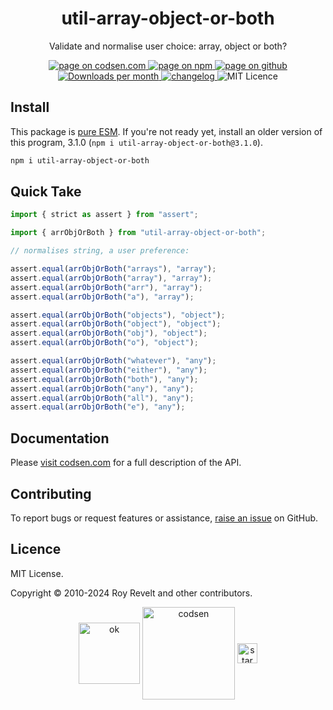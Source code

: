 <h1 align="center">util-array-object-or-both</h1>

<p align="center">Validate and normalise user choice: array, object or both?</p>

<p align="center">
  <a href="https://codsen.com/os/util-array-object-or-both" rel="nofollow noreferrer noopener">
    <img src="https://img.shields.io/badge/-codsen-blue?style=flat-square" alt="page on codsen.com">
  </a>
  <a href="https://www.npmjs.com/package/util-array-object-or-both" rel="nofollow noreferrer noopener">
    <img src="https://img.shields.io/badge/-npm-blue?style=flat-square" alt="page on npm">
  </a>
  <a href="https://github.com/codsen/codsen/tree/main/packages/util-array-object-or-both" rel="nofollow noreferrer noopener">
    <img src="https://img.shields.io/badge/-github-blue?style=flat-square" alt="page on github">
  </a>
  <a href="https://npmcharts.com/compare/util-array-object-or-both?interval=30" rel="nofollow noreferrer noopener" target="_blank">
    <img src="https://img.shields.io/npm/dm/util-array-object-or-both.svg?style=flat-square" alt="Downloads per month">
  </a>
  <a href="https://codsen.com/os/util-array-object-or-both/changelog" rel="nofollow noreferrer noopener">
    <img src="https://img.shields.io/badge/changelog-here-brightgreen?style=flat-square" alt="changelog">
  </a>
  <img src="https://img.shields.io/badge/licence-MIT-brightgreen.svg?style=flat-square" alt="MIT Licence">
</p>

## Install

This package is [pure ESM](https://gist.github.com/sindresorhus/a39789f98801d908bbc7ff3ecc99d99c). If you're not ready yet, install an older version of this program, 3.1.0 (`npm i util-array-object-or-both@3.1.0`).

```bash
npm i util-array-object-or-both
```

## Quick Take

```js
import { strict as assert } from "assert";

import { arrObjOrBoth } from "util-array-object-or-both";

// normalises string, a user preference:

assert.equal(arrObjOrBoth("arrays"), "array");
assert.equal(arrObjOrBoth("array"), "array");
assert.equal(arrObjOrBoth("arr"), "array");
assert.equal(arrObjOrBoth("a"), "array");

assert.equal(arrObjOrBoth("objects"), "object");
assert.equal(arrObjOrBoth("object"), "object");
assert.equal(arrObjOrBoth("obj"), "object");
assert.equal(arrObjOrBoth("o"), "object");

assert.equal(arrObjOrBoth("whatever"), "any");
assert.equal(arrObjOrBoth("either"), "any");
assert.equal(arrObjOrBoth("both"), "any");
assert.equal(arrObjOrBoth("any"), "any");
assert.equal(arrObjOrBoth("all"), "any");
assert.equal(arrObjOrBoth("e"), "any");
```

## Documentation

Please [visit codsen.com](https://codsen.com/os/util-array-object-or-both/) for a full description of the API.

## Contributing

To report bugs or request features or assistance, [raise an issue](https://github.com/codsen/codsen/issues/new/choose) on GitHub.

## Licence

MIT License.

Copyright © 2010-2024 Roy Revelt and other contributors.

<p align="center"><img src="https://codsen.com/images/png-codsen-ok.png" width="98" alt="ok" align="center"> <img src="https://codsen.com/images/png-codsen-1.png" width="148" alt="codsen" align="center"> <img src="https://codsen.com/images/png-codsen-star-small.png" width="32" alt="star" align="center"></p>
